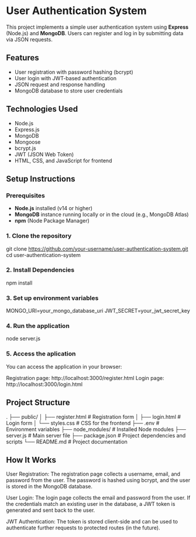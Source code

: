 # User Authentication System

This project implements a simple user authentication system using **Express** (Node.js) and **MongoDB**. Users can register and log in by submitting data via JSON requests.

## Features
- User registration with password hashing (bcrypt)
- User login with JWT-based authentication
- JSON request and response handling
- MongoDB database to store user credentials

## Technologies Used
- Node.js
- Express.js
- MongoDB
- Mongoose
- bcrypt.js
- JWT (JSON Web Token)
- HTML, CSS, and JavaScript for frontend

## Setup Instructions

### Prerequisites

- **Node.js** installed (v14 or higher)
- **MongoDB** instance running locally or in the cloud (e.g., MongoDB Atlas)
- **npm** (Node Package Manager)
### 1. Clone the repository

git clone https://github.com/your-username/user-authentication-system.git
cd user-authentication-system


### 2. Install Dependencies

npm install


### 3. Set up environment variables

MONGO_URI=your_mongo_database_uri
JWT_SECRET=your_jwt_secret_key

### 4. Run the application

node server.js

### 5. Access the aplication
You can access the application in your browser:

Registration page: http://localhost:3000/register.html
Login page: http://localhost:3000/login.html


## Project Structure
.
├── public/
│   ├── register.html        # Registration form
│   ├── login.html           # Login form
│   └── styles.css           # CSS for the frontend
├── .env                     # Environment variables
├── node_modules/             # Installed Node modules
├── server.js                 # Main server file
├── package.json              # Project dependencies and scripts
└── README.md                 # Project documentation

## How It Works
User Registration: The registration page collects a username, email, and password from the user. The password is hashed using bcrypt, and the user is stored in the MongoDB database.

User Login: The login page collects the email and password from the user. If the credentials match an existing user in the database, a JWT token is generated and sent back to the user.

JWT Authentication: The token is stored client-side and can be used to authenticate further requests to protected routes (in the future).







